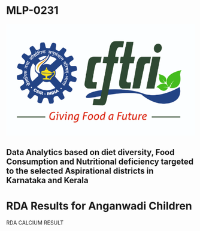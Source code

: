 # MLP-0231

![alt text](cftri.png)

## Data Analytics based on diet diversity, Food Consumption and Nutritional deficiency targeted to the selected Aspirational districts in                                                           Karnataka and Kerala

# RDA Results for Anganwadi Children 

RDA CALCIUM RESULT



